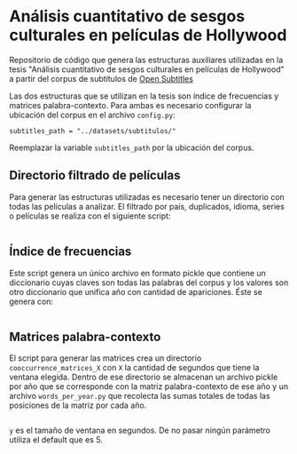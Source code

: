 # Análisis cuantitativo de sesgos culturales en películas de Hollywood

Repositorio de código que genera las estructuras auxiliares utilizadas en la tesis "Análisis cuantitativo de sesgos culturales en películas de Hollywood" a partir del corpus de subtítulos de [Open Subtitles](https://www.opensubtitles.org)

Las dos estructuras que se utilizan en la tesis son índice de frecuencias y matrices palabra-contexto. Para ambas es necesario configurar la ubicación del corpus en el archivo `config.py`:

```
subtitles_path = "../datasets/subtitulos/"
```

Reemplazar la variable `subtitles_path` por la ubicación del corpus.

## Directorio filtrado de películas

Para generar las estructuras utilizadas es necesario tener un directorio con todas las películas a analizar. El filtrado por país, duplicados, idioma, series o películas se realiza con el siguiente script:

``` $ python scripts/original_list_filter.py
```

## Índice de frecuencias

Este script genera un único archivo en formato pickle que contiene un diccionario cuyas claves son todas las palabras del corpus y los valores son otro diccionario que unifica año con cantidad de apariciones. Éste se genera con:

``` $ python scripts/build_frequency_index.py
```

## Matrices palabra-contexto

El script para generar las matrices crea un directorio `cooccurrence_matrices_X` con `X` la cantidad de segundos que tiene la ventana elegida. Dentro de ese directorio se almacenan un archivo pickle por año que se corresponde con la matriz palabra-contexto de ese año y un archivo `words_per_year.py` que recolecta las sumas totales de todas las posiciones de la matriz por cada año.

``` $ python scripts/build_matrices.py y
```

`y` es el tamaño de ventana en segundos. De no pasar ningún parámetro utiliza el default que es 5. 

